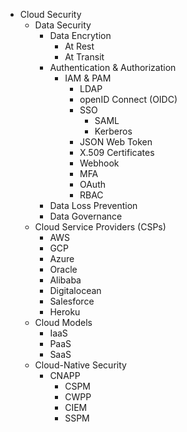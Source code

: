 * Cloud Security
  * Data Security
    * Data Encrytion 
      * At Rest
      * At Transit
    * Authentication & Authorization
      * IAM & PAM
        * LDAP
        * openID Connect (OIDC)
        * SSO
          * SAML
          * Kerberos
        * JSON Web Token
        * X.509 Certificates
        * Webhook
        * MFA
        * OAuth
        * RBAC
    * Data Loss Prevention
    * Data Governance
  * Cloud Service Providers (CSPs)
    * AWS
    * GCP
    * Azure
    * Oracle
    * Alibaba
    * Digitalocean
    * Salesforce
    * Heroku
  * Cloud Models 
    * IaaS
    * PaaS
    * SaaS 
  * Cloud-Native Security
    * CNAPP
      * CSPM
      * CWPP
      * CIEM
      * SSPM